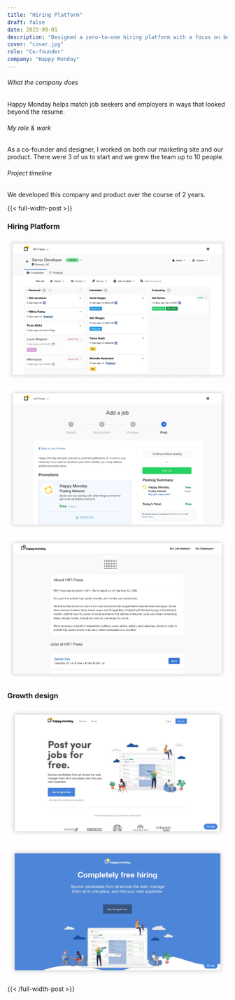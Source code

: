 ```yaml
---
title: "Hiring Platform"
draft: false
date: 2022-09-01
description: "Designed a zero-to-one hiring platform with a focus on better fit matching between job seekers and employers"
cover: "cover.jpg"
role: "Co-founder"
company: "Happy Monday"
---
```


###### What the company does
Happy Monday helps match job seekers and employers in ways that looked beyond the resume.

###### My role & work
As a co-founder and designer, I worked on both our marketing site and our product. There were 3 of us to start and we grew the team up to 10 people.

###### Project timeline
We developed this company and product over the course of 2 years.


{{< full-width-post >}}

### Hiring Platform

![image](1.jpg)

![image](2.jpg)

![image](3.jpg)

### Growth design

![image](4.jpg)

![image](5.jpg)

{{< /full-width-post >}}